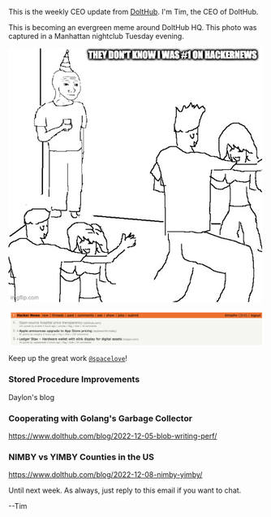 This is the weekly CEO update from [DoltHub](https://www.dolthub.com/). I'm Tim, the CEO of DoltHub. 

This is becoming an evergreen meme around DoltHub HQ. This photo was captured in a Manhattan nightclub Tuesday evening.

[![HackerNews Meme](../images/hackernews-meme.jpeg)](https://www.dolthub.com/blog/2022-12-02-open-source-hospital-price-transparency/)

[![Spacelove #1](../images/spacelove-1.png)](https://www.dolthub.com/blog/2022-12-02-open-source-hospital-price-transparency/)

Keep up the great work [`@spacelove`](https://www.dolthub.com/team#alec)!

### Stored Procedure Improvements

Daylon's blog

### Cooperating with Golang's Garbage Collector

https://www.dolthub.com/blog/2022-12-05-blob-writing-perf/

### NIMBY vs YIMBY Counties in the US

https://www.dolthub.com/blog/2022-12-08-nimby-yimby/

Until next week. As always, just reply to this email if you want to chat.

--Tim